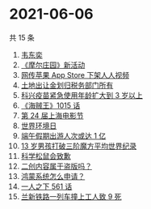 # 2021-06-06

共 15 条

<!-- BEGIN -->
<!-- 最后更新时间 Sun Jun 06 2021 16:36:40 GMT+0800 (China Standard Time) -->

1. [韦东奕](https://www.zhihu.com/search?q=韦东奕)
2. [《摩尔庄园》新活动](https://www.zhihu.com/search?q=摩尔庄园)
3. [网传苹果 App Store 下架人人视频](https://www.zhihu.com/search?q=人人视频)
4. [土地出让金划归税务部门所有](https://www.zhihu.com/search?q=土地出让金)
5. [科兴疫苗紧急使用年龄扩大到 3 岁以上](https://www.zhihu.com/search?q=科兴疫苗)
6. [《海贼王》1015 话](https://www.zhihu.com/search?q=海贼王)
7. [第 24 届上海电影节](https://www.zhihu.com/search?q=上海电影节)
8. [世界环境日](https://www.zhihu.com/search?q=世界环境日)
9. [端午假期出游人次或达 1 亿](https://www.zhihu.com/search?q=端午假期)
10. [13 岁男孩打破三阶魔方平均世界纪录](https://www.zhihu.com/search?q=魔方速拧)
11. [科学松鼠会致歉](https://www.zhihu.com/search?q=科学松鼠会)
12. [二创内容属于盗版吗？](https://www.zhihu.com/search?q=二创)
13. [鸿蒙系统怎么申请？](https://www.zhihu.com/search?q=鸿蒙系统怎么申请)
14. [一人之下 561 话](https://www.zhihu.com/search?q=一人之下)
15. [兰新铁路一列车撞上工人致 9 死](https://www.zhihu.com/search?q=兰新铁路)

<!-- END -->
